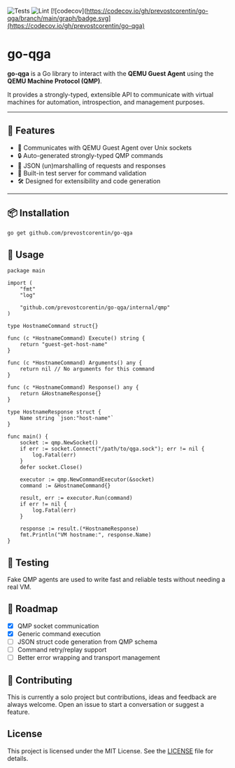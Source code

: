![Tests](https://github.com/prevostcorentin/go-qga/actions/workflows/test.yml/badge.svg)
![Lint](https://github.com/prevostcorentin/go-qga/actions/workflows/lint.yml/badge.svg)
[![codecov](https://codecov.io/gh/prevostcorentin/go-qga/branch/main/graph/badge.svg](https://codecov.io/gh/prevostcorentin/go-qga)


# go-qga

**go-qga** is a Go library to interact with the **QEMU Guest Agent** using the **QEMU Machine Protocol (QMP)**.

It provides a strongly-typed, extensible API to communicate with virtual machines for automation, introspection, and management purposes.

---

## 🚀 Features

- 📡 Communicates with QEMU Guest Agent over Unix sockets
- 🔒 Auto-generated strongly-typed QMP commands 
- 🔁 JSON (un)marshalling of requests and responses
- 🧪 Built-in test server for command validation
- 🛠️ Designed for extensibility and code generation

---

## 📦 Installation

```bash
go get github.com/prevostcorentin/go-qga
```

## 🧰 Usage

```golang
package main

import (
    "fmt"
    "log"

    "github.com/prevostcorentin/go-qga/internal/qmp"
)

type HostnameCommand struct{}

func (c *HostnameCommand) Execute() string {
    return "guest-get-host-name"
}

func (c *HostnameCommand) Arguments() any {
    return nil // No arguments for this command
}

func (c *HostnameCommand) Response() any {
    return &HostnameResponse{}
}

type HostnameResponse struct {
    Name string `json:"host-name"`
}

func main() {
    socket := qmp.NewSocket()
    if err := socket.Connect("/path/to/qga.sock"); err != nil {
        log.Fatal(err)
    }
    defer socket.Close()

    executor := qmp.NewCommandExecutor(&socket)
    command := &HostnameCommand{}

    result, err := executor.Run(command)
    if err != nil {
        log.Fatal(err)
    }

    response := result.(*HostnameResponse)
    fmt.Println("VM hostname:", response.Name)
}
```

## 🧪 Testing

Fake QMP agents are used to write fast and reliable tests without needing a real VM.

## 🔮 Roadmap

- [x] QMP socket communication
- [x] Generic command execution
- [ ] JSON struct code generation from QMP schema
- [ ] Command retry/replay support
- [ ] Better error wrapping and transport management

## 🤝 Contributing

This is currently a solo project but contributions, ideas and feedback are always welcome. Open an issue to start a conversation or suggest a feature.

## License

This project is licensed under the MIT License. See the [LICENSE](./LICENSE) file for details.
